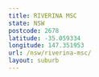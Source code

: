 ```yaml
---
title: RIVERINA MSC
state: NSW
postcode: 2678
latitude: -35.059334
longitude: 147.351953
url: /nsw/riverina-msc/
layout: suburb
---
```

